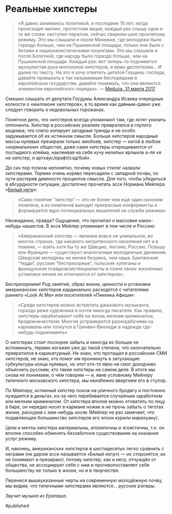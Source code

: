 
# Реальные хипстеры

> «Я давно занимаюсь политикой, и последние 10 лет, когда происходит митинг, протестная акция, каждый раз слышу одни и те же слова: наступил перелом, сейчас свернем шею проклятому режиму. Это мы слышали и после Манежки, где молодежи было гораздо больше, чем на Пушкинской площади, только они были с битами и националистическими лозунгами. Это мы слышали и после Болотной, где народу было гораздо больше, чем на Пушкинской площади. Каждый раз: вот теперь-то поднимется мускулистая рука миллионов хипстеров, и ярмо деспотизма… И далее по тексту. На это я хочу ответить цитатой Герцена: господа, давайте привыкать к так называемым беспорядкам в европейском государстве; давайте понимать, что они являются элементом европейского порядка». — [Meduza, 31 марта 2017][1]

Смешно слышать от депутата Госдумы Александра Исаева очередные колкости о «миллионе хипстеров», в то время как давным-давно уже следует говорить о недовольных горожанах. 

Понятное дело, что хипстеров всегда упоминают там, где хотят унизить оппонента. Хипстер в российских реалиях превратился в глупого модника, что слепо копирует западные тренды и не особо задумывается об их истинном смысле. Больше хипстеров народные массы нулевых презирали только эмобоев, хипстер — изгой в любом «нормальном» обществе, даже сами хипстеры открещиваются от постыдного клейма, наклеивая на себя кучу нелепых ярлыков а-ля «я не хипстер, я артхаус/крафт/сэд/бой».

До сих пор толком непонятно, почему новых стиляг назвали хипстерами. Термин очень коряво пересадили с западной почвы, по пути растеряв девяносто процентов смысла. Для того, чтобы убедиться в абсурдности ситуации, достаточно прочитать эссе Нормана Мейлера «[Белый негр][2]»:

> «Само понятие “хипстер” — это не более чем еще один синоним люмпена, а из люмпенов выходят прекрасные конформисты и формируется ядро потенциальных вешателей на службе режима».

Неожиданно, правда? Ощущение, что прочитал о массовке каких-нибудь нашистов. В эссе Мейлер упоминает в том числе и Россию:

> «Американский хипстер — явление вовсе не уникальное, во многих странах, где никакого негритянского населения нет и в помине, — взять хотя бы ту же Швецию, Англию, Россию, Польшу или Францию — существуют аналогичные молодежные движения. Шведская молодежь не менее безумна, чем наша. Британские “тедди”, русские “беспризорные“, польские хулиганы и французские псевдоэкзистенциалисты в плане своих жизненных установок ничем не отличаются от хипстеров».

Беспризорники! Род занятий, образ жизни, ценности и установки американских хипстеров кардинально расходятся с читателями раннего «Look At Me» или посетителей «Пикника Афиши»:

> «Среди хипстеров можно встретить джазового музыканта, гораздо реже художника и почти никогда писателя. Как правило, хипстеры зарабатывают себе на жизнь мелким криминалом, бродяжничеством. Многие устраиваются разнорабочими на карнавалы или толкутся в Гринвич-Виллидж в надежде где-нибудь подкалымить».

О хипстерах стоит поскорее забыть и никогда их больше не вспоминать, термин изгажен уже до такой степени, что окончательно превратился в карикатурный. Не знаю, кто протащил в российские СМИ хипстеров, не знаю, кто помог им проникнуть в затухающие субкультуры конца нулевых, но этот кто-то явно не смог доходчиво объяснить русским, кто такие хипстеры на самом деле. В итоге мы снова не понимаем, о чём говорим — и, явив условному Мейлеру типичного московского хипстера, мы неизбежно ввергнем его в ступор.

По Мейлеру, истинный хипстер похож на уличного бродягу и постоянно нуждается в деньгах, из-за чего перебивается случайным заработком или мелким криминалом. От хипстера вполне можно отхватить по лицу в баре, он нередко носит в кармане ножик и не прочь забыть о тяготах жизни, раскурив с кем-нибудь косяк (Мейлер не раз замечает, что подавляющее большинство хипстеров его эпохи курили марихуану).

Цели и мечты хипстера материальны, аполитичны и эгоистичны, т.е. он вполне способен обменять беззаботное существование на оказание услуг режиму.

И, наконец, американских хипстеров в шестидесятых легко сравнить с неграми (не даром эссе называется «Белый негр») — их сторонятся, их не понимают и презирают, потому хипстер, как и негр, отчуждён от общества, не ассоциирует себя с ним и противопоставляет себя большинству не только в жизни, но и в творчестве.

Перенеся вышеуказанные черты на современную молодёжную почву, мы видим, что типичными хипстерами являются… русские рэперы.

_Звучит музыка из Ералаша_.

[1]:	https://meduza.io/feature/2017/03/31/nevozmozhno-vesti-dialog-s-nesuschimsya-po-relsam-lokomotivom
[2]:	https://ru.bookmate.com/books/FL5ekjB6

#published